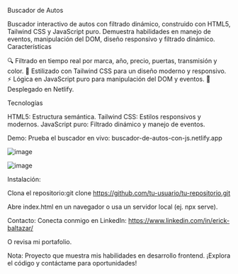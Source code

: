 Buscador de Autos
 
Buscador interactivo de autos con filtrado dinámico, construido con HTML5, Tailwind CSS y JavaScript puro. Demuestra habilidades en manejo de eventos, manipulación del DOM, diseño responsivo y filtrado dinámico.
Características

🔍 Filtrado en tiempo real por marca, año, precio, puertas, transmisión y color.
🎨 Estilizado con Tailwind CSS para un diseño moderno y responsivo.
⚡ Lógica en JavaScript puro para manipulación del DOM y eventos.
🚀 Desplegado en Netlify.

Tecnologías

HTML5: Estructura semántica.
Tailwind CSS: Estilos responsivos y modernos.
JavaScript puro: Filtrado dinámico y manejo de eventos.

Demo:
Prueba el buscador en vivo: buscador-de-autos-con-js.netlify.app

![image](https://github.com/user-attachments/assets/7c709462-2a27-457e-add4-3da8b149d448)

![image](https://github.com/user-attachments/assets/f3345c14-daf2-4a40-aa54-ceef33a50a5e)




Instalación:

Clona el repositorio:git clone https://github.com/tu-usuario/tu-repositorio.git


Abre index.html en un navegador o usa un servidor local (ej. npx serve).

Contacto:
Conecta conmigo en LinkedIn: https://www.linkedin.com/in/erick-baltazar/

O revisa mi portafolio.

Nota: Proyecto que muestra mis habilidades en desarrollo frontend. ¡Explora el código y contáctame para oportunidades!
